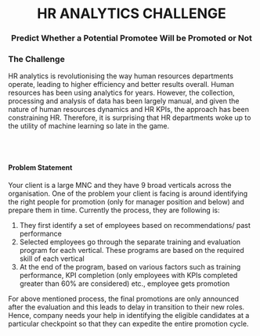 <h1 align='center'>  HR ANALYTICS CHALLENGE </h1>
<h3 align='center'> <b>Predict Whether a Potential Promotee Will be Promoted or Not</b> </h3>

### **The Challenge**

HR analytics is revolutionising the way human resources departments operate, leading to higher efficiency and better results overall. Human resources has been using analytics for years. However, the collection, processing and analysis of data has been largely manual, and given the nature of human resources dynamics and HR KPIs, the approach has been constraining HR. Therefore, it is surprising that HR departments woke up to the utility of machine learning so late in the game. 

<br></br>

#### **Problem Statement**

Your client is a large MNC and they have 9 broad verticals across the organisation. One of the problem your client is facing is around identifying the right people for promotion (only for manager position and below) and prepare them in time. Currently the process, they are following is:

1. They first identify a set of employees based on recommendations/ past performance
2. Selected employees go through the separate training and evaluation program for each vertical. These programs are based on the required skill of each vertical
3. At the end of the program, based on various factors such as training performance, KPI completion (only employees with KPIs completed greater than 60% are considered) etc., employee gets promotion

For above mentioned process, the final promotions are only announced after the evaluation and this leads to delay in transition to their new roles. Hence, company needs your help in identifying the eligible candidates at a particular checkpoint so that they can expedite the entire promotion cycle.

